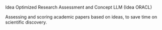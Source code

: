 Idea Optimized Research Assessment and Concept LLM (Idea ORACL)

Assessing and scoring academic papers based on ideas, to save time on scientific discovery. 
